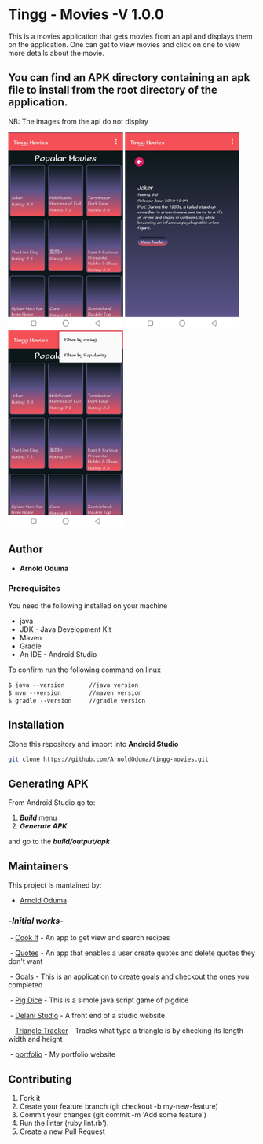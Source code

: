 


# Tingg - Movies -V 1.0.0

This is a movies application that gets movies from an api and displays them on the application. One can get to view movies and click on one to view more details about the movie.

## You can find an APK directory containing an apk file to install from the root directory of the application.

  NB: The images from the api do not display

  <img src="./readmeAssets/home.JPG" height="400px"/>
  <img src="./readmeAssets/details.JPG" height="400px"/>
  <img src="./readmeAssets/filter.JPG" height="400px"/>

## Author

* **Arnold Oduma**


### Prerequisites

You need the following installed on your machine
  - java
  - JDK - Java Development Kit
  - Maven
  - Gradle
  - An IDE - Android Studio
  ​

To confirm run the following command on linux
```
$ java --version       //java version
$ mvn --version        //maven version
$ gradle --version     //gradle version
```

## Installation
Clone this repository and import into **Android Studio**
```bash
git clone https://github.com/ArnoldOduma/tingg-movies.git
```

## Generating APK
From Android Studio go to:
1. ***Build*** menu
2. ***Generate APK***

and go to the  ***build/output/apk***

## Maintainers
This project is mantained by:
* [Arnold Oduma](https://arnoldoduma.github.io/portfolio/)


### -*Initial works*-

  - [Cook It](https://github.com/ArnoldOduma/coook-it) - An app to get view and search recipes

  - [Quotes](https://github.com/ArnoldOduma/quotes) - An app that enables a user create quotes and delete quotes they don't want

  - [Goals](https://github.com/ArnoldOduma/goals-application) - This is an application to create goals and checkout the ones you completed

  - [Pig Dice](https://github.com/ArnoldOduma/Pig-Dice) - This is a simole java script game of pigdice

  - [Delani Studio](https://github.com/ArnoldOduma/Delani_Studio) - A front end of a studio website

  - [Triangle Tracker](https://github.com/ArnoldOduma/triangle-tracker) - Tracks what type a triangle is by checking its length width and height

  - [portfolio](https://github.com/ArnoldOduma/portfolio) - My portfolio website



## Contributing

1. Fork it
2. Create your feature branch (git checkout -b my-new-feature)
3. Commit your changes (git commit -m 'Add some feature')
4. Run the linter (ruby lint.rb').
6. Create a new Pull Request
